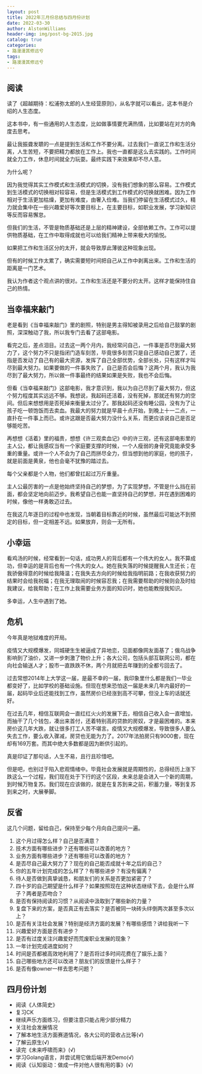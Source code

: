 ```yaml
---
layout: post
title: 2022年三月份总结与四月份计划
date: 2022-03-30
author: AlstonWilliams
header-img: img/post-bg-2015.jpg
catalog: true
categories:
- 路漫漫其修远兮
tags:
- 路漫漫其修远兮
---
```


## 阅读

读了《超越期待：松浦弥太郎的人生经营原则》，从名字就可以看出，这本书是介绍的人生态度。

这本书中，有一些通用的人生态度，比如做事情要充满热情，比如要站在对方的角度去思考。

最让我振聋发聩的一点是提到生活和工作不要分离。过去我们一直说工作和生活分离，人生苦短，不要把精力都放在工作上。我也一直都是这么去实践的。工作时间就全力工作，休息时间就全力玩耍。最终实践下来效果却不尽人意。

为什么呢？

因为我觉得其实工作模式和生活模式的切换，没有我们想象的那么容易。工作模式到生活模式的切换相对较容易，但是生活模式到工作模式的切换就困难。因为工作相对于生活更加枯燥，更加有难度，由奢入俭难。当我们停留在生活模式过久，精力就会集中在一些兴趣爱好等次要目标上，在主要目标，如职业发展，学习新知识等反而容易懈怠。

但我们的生活，不管是物质基础还是上层的精神建设，全部依赖工作。工作可以提供物质基础，在工作中取得成就也可以给我们精神上带来极大的愉悦。

如果把工作和生活区分的太开，就会导致厚此薄彼这种现象出现。

但有的时候工作太累了，确实需要短时间把自己从工作中剥离出来。工作和生活的距离是一门艺术。

我认为作者这个观点讲的很对。工作和生活还是不要分的太开。这样才能保持住自己的热情。

## 当幸福来敲门

老是看到《当幸福来敲门》里的剧照，特别是男主得知被录用之后给自己鼓掌的剧照，深深触动了我，所以我专门去看了这部电影。

看完之后，差点泪目。过去这一两个月内，我经常问自己，一件事是否尽到最大努力了，这个努力不只是指闭门造车刻苦，毕竟很多刻苦只是自己感动自己罢了，还指是否发动了自己有的最大资源，发挥了自己全部优势，全部长处，只有这样才叫尽到最大努力。如果要做的一件事失败了，自己是否会后悔？这两个月，我认为我尽到了最大努力，所以做一件事最终的结果如果是失败，我也不会后悔。

但看《当幸福来敲门》这部电影，我才意识到，我以为自己尽到了最大努力，但这个努力程度其实远远不够。我想说，我起码还活着，没有死掉，那就还有努力的空间。但后来想想用是否死掉来衡量太过分了。那我起码还没有睡公园，没有为了让孩子吃一顿饱饭而去卖血。我最大的努力就是早晨十点开始，到晚上十一二点，一直扑在一件事上而已。或许这跟是否最大努力没什么关系，而更应该说自己是否足够能吃苦。

再想想《活着》里的福贵，想想《许三观卖血记》中的许三观，还有这部电影里的主人公，都让我感叹当有一个家庭要支撑的时候，一个人瘦弱的身骨究竟能承受多重的重量。或许一个人不会为了自己而拼尽全力，但当想到他的家庭，他的孩子，就是前面是黄泉，他也会毫不犹豫的踏过去。

每个父亲都是个人物，他们都曾扛起过万斤重量。

主人公最厉害的一点是他始终坚持自己的梦想，为了实现梦想，不管是什么挡在前面，都会坚定地向前迈步。我希望自己也能一直坚持自己的梦想，并在遇到困难的时候，像他一样勇敢迈过去。

在我这几年逐日的过程中也发现，当朝着目标靠近的时候，虽然最后可能达不到预定的目标，但一定相差不远。如果放弃，则会一无所有。

## 小幸运

看鸡汤的时候，经常看到一句话，成功男人的背后都有一个伟大的女人。我不算成功，但幸运的是背后也有一个伟大的女人。她在我失落的时候提醒我人生还长；在我骄傲得意的时候给我降温；在我失去方向的时候给我指明前路；在我收获努力的结果时会给我祝福；在我无理取闹的时候容忍我；在我需要帮助的时候则会及时给我建议，给我帮助；在工作上我需要业务方面的知识时，她也能教授我知识。

多幸运，人生中遇到了她。

## 危机

今年真是地狱难度的开局。

疫情又大规模爆发，同城硬生生被逼成了异地恋，见面都像网友面基了；俄乌战争影响到了油价，又进一步刺激了物价上升；各大公司，包括头部互联网公司，都在向社会输送人才；股市一直跌跌不休，两个月就把去年赚到的全都亏回去了。

过去常想2014年上大学这一届，是最不幸的一届，我印象里什么都是我们一毕业都变好了，比如学校的基础设施。但现在想来恐怕这一届是未来几年内最好的一届，起码毕业后还能找到工作，虽然房价已经涨到高不可攀，但没上车的话就还好。

在过去几年，相信互联网会一直红红火火的发展下去，相信自己收入会一直增加，而抽干了几个钱包，凑出来首付，还着特别高的贷款的房奴，才是最困难的。本来房价这几年大跌，就让很多打工人苦不堪言。疫情又大规模爆发，导致很多人要么失去工作，要么收入骤减，房贷也无能为力了。2017年法拍房只有9000套，现在却有169万套。而其中绝大多数都是因为断供引起的。

真是印证了那句话，人生不易，且行且珍惜吧。

但是吧，也别过于陷入悲观情绪中。毕竟社会发展就是周期性的，总得经历上涨下跌这么一个过程，我们现在处于下行的这个区段，未来总是会进入一个新的周期，到时候万物复苏。我们现在应该做的，就是在复苏到来之前，积蓄力量，等到复苏到来之时，大展拳脚。

## 反省

这几个问题，留给自己，保持至少每个月向自己提问一遍。

1. 这个月过得怎么样？自己是否满意？
2. 技术方面有哪些进步？还有哪些可以改善的地方？
3. 业务方面有哪些进步？还有哪些可以改善的地方？
4. 是否尽自己最大努力了？现在的自己能否成就十年之后的自己？
5. 你的五年计划完成的怎么样了？有哪些进步？有没有偏离？
6. 待人是否做到真挚诚恳，和朋友们的关系是否更加紧密了？
7. 四十岁的自己期望是什么样子？如果按照现在这种状态继续下去，会是什么样子？两者是否吻合？
8. 是否有保持阅读的习惯？从阅读中汲取到了哪些新的力量？
9. 复盘下来的方案，是否真正有去落实？是否被同一块砖头绊倒两次甚至多次以上？
10. 是否有关注社会发展？特别是经济方面的发展？有哪些感悟？讲给我听一下
11. 兴趣爱好方面是否有进步？
12. 是否有过度关注兴趣爱好而荒废职业发展的现象？
13. 一年计划完成进度如何？
14. 时间是否都被高效地利用了？是否将过多时间花费在了娱乐上面？
15. 自己哪些地方还可以改进？朋友们的反馈是什么样子？
16. 是否有像owner一样去思考问题？

## 四月份计划

- 阅读《人体简史》
- 复习CK
- 继续声乐方面练习，但要注意只能占用少部分精力
- 关注社会发展情况
- 了解本地生活方面赛道情况，各大公司的营收占比等(√)
- 了解云原生(√)
- 读完《未来呼啸而来》(√)
- 学习Golang语言，并尝试用它做后端开发Demo(√)
- 阅读《认知驱动：做成一件对他人很有用的事》(√)
